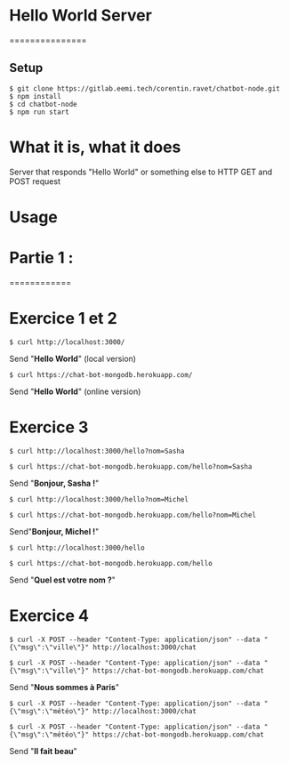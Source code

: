 # Hello World Server

===============

## Setup

```
$ git clone https://gitlab.eemi.tech/corentin.ravet/chatbot-node.git
$ npm install
$ cd chatbot-node
$ npm run start
```

# What it is, what it does

Server that responds "Hello World" or something else to HTTP GET and POST request

# Usage

# Partie 1 :

============

# Exercice 1 et 2

```
$ curl http://localhost:3000/
```

Send "**Hello World**" (local version)

```
$ curl https://chat-bot-mongodb.herokuapp.com/
```

Send "**Hello World**" (online version)

# Exercice 3

```
$ curl http://localhost:3000/hello?nom=Sasha
```

```
$ curl https://chat-bot-mongodb.herokuapp.com/hello?nom=Sasha
```

Send "**Bonjour, Sasha !**"

```
$ curl http://localhost:3000/hello?nom=Michel
```

```
$ curl https://chat-bot-mongodb.herokuapp.com/hello?nom=Michel
```

Send"**Bonjour, Michel !**"

```
$ curl http://localhost:3000/hello
```

```
$ curl https://chat-bot-mongodb.herokuapp.com/hello
```

Send "**Quel est votre nom ?**"

# Exercice 4

```
$ curl -X POST --header "Content-Type: application/json" --data "{\"msg\":\"ville\"}" http://localhost:3000/chat
```

```
$ curl -X POST --header "Content-Type: application/json" --data "{\"msg\":\"ville\"}" https://chat-bot-mongodb.herokuapp.com/chat
```

Send "**Nous sommes à Paris**"

```
$ curl -X POST --header "Content-Type: application/json" --data "{\"msg\":\"météo\"}" http://localhost:3000/chat
```

```
$ curl -X POST --header "Content-Type: application/json" --data "{\"msg\":\"météo\"}" https://chat-bot-mongodb.herokuapp.com/chat
```

Send "**Il fait beau**"
